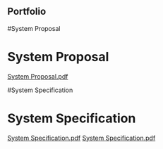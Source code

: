 Portfolio
---------

#System Proposal
# System Proposal
[System Proposal.pdf](https://github.com/pmkimani/pmkimani.github.io/blob/eff9deffb66895070493708c13e4a3a78095876b/Kimani%20Paulson%20-%20System%20Proposal%20Part%201%5EM2%20-%20PhotoMap%20-%20v2.pdf)

#System Specification
# System Specification

[System Specification.pdf](https://github.com/pmkimani/pmkimani.github.io/blob/eff9deffb66895070493708c13e4a3a78095876b/Kimani%20Paulson%20-%20System%20Proposal%20Part%201%5EM2%20-%20PhotoMap%20-%20v2.pdf)
[System Specification.pdf](https://github.com/pmkimani/pmkimani.github.io/blob/1e291d93a160dd3196f6cf88970279283e8481f0/Kimani%20Paulson%20-%20System%20Specification%20-%20PhotoMap%20-%20v1.pdf)